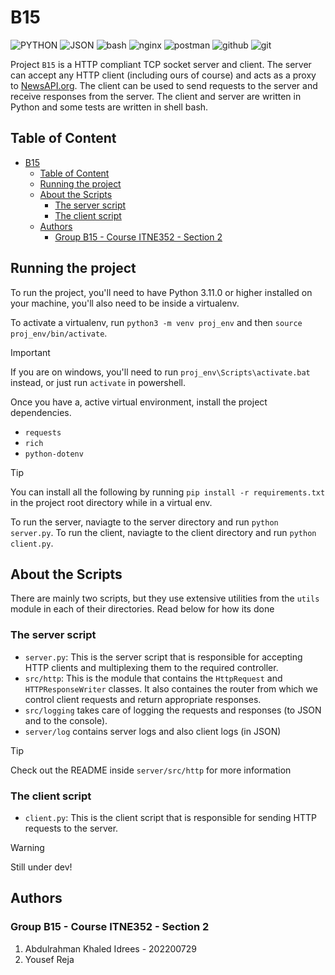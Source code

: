 # B15

![PYTHON](https://img.shields.io/badge/Python-FFD43B?style=for-the-badge&logo=python&logoColor=blue) ![JSON](https://img.shields.io/badge/json-5E5C5C?style=for-the-badge&logo=json&logoColor=white) ![bash](https://img.shields.io/badge/Shell_Script-121011?style=for-the-badge&logo=gnu-bash&logoColor=white) ![nginx](https://img.shields.io/badge/Nginx-009639?style=for-the-badge&logo=nginx&logoColor=white) ![postman](https://img.shields.io/badge/Postman-FF6C37?style=for-the-badge&logo=Postman&logoColor=white) ![github](https://img.shields.io/badge/GitHub-100000?style=for-the-badge&logo=github&logoColor=white) ![git](https://img.shields.io/badge/GIT-E44C30?style=for-the-badge&logo=git&logoColor=white)

Project `B15` is a HTTP compliant TCP socket server and client. The server can accept any HTTP client (including ours of course) and acts as a proxy to [NewsAPI.org](https://newsapi.org/). The client can be used to send requests to the server and receive responses from the server. The client and server are written in Python and some tests are written in shell bash.

## Table of Content

- [B15](#b15)
  - [Table of Content](#table-of-content)
  - [Running the project](#running-the-project)
  - [About the Scripts](#about-the-scripts)
    - [The server script](#the-server-script)
    - [The client script](#the-client-script)
  - [Authors](#authors)
    - [Group B15 - Course ITNE352 - Section 2](#group-b15---course-itne352---section-2)

## Running the project

To run the project, you'll need to have Python 3.11.0 or higher installed on your machine, you'll also need to be inside a virtualenv.

To activate a virtualenv, run `python3 -m venv proj_env` and then `source proj_env/bin/activate`.

> [!IMPORTANT]  
> If you are on windows, you'll need to run `proj_env\Scripts\activate.bat` instead, or just run `activate` in powershell.

Once you have a, active virtual environment, install the project dependencies.

- `requests`
- `rich`
- `python-dotenv`

> [!TIP]
> You can install all the following by running `pip install -r requirements.txt` in the project root directory while in a virtual env.

To run the server, naviagte to the server directory and run `python server.py`.
To run the client, naviagte to the client directory and run `python client.py`.

## About the Scripts

There are mainly two scripts, but they use extensive utilities from the `utils` module in each of their directories. Read below for how its done

### The server script

- `server.py`: This is the server script that is responsible for accepting HTTP clients and multiplexing them to the required controller.
- `src/http`: This is the module that contains the `HttpRequest` and `HTTPResponseWriter` classes. It also containes the router from which we control client requests and return appropriate responses.
- `src/logging` takes care of logging the requests and responses (to JSON and to the console).
- `server/log` contains server logs and also client logs (in JSON)

> [!TIP]
> Check out the README inside `server/src/http` for more information

### The client script

- `client.py`: This is the client script that is responsible for sending HTTP requests to the server.

> [!WARNING]  
> Still under dev!

## Authors

### Group B15 - Course ITNE352 - Section 2

1. Abdulrahman Khaled Idrees - 202200729
2. Yousef Reja
